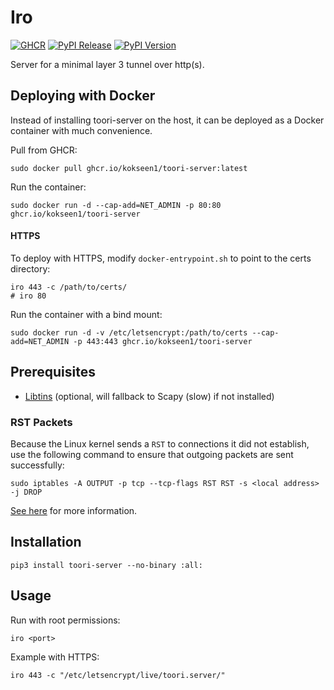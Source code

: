 # Iro 

[![GHCR](https://github.com/kokseen1/toori-server/actions/workflows/ghcr.yml/badge.svg)](https://github.com/kokseen1/toori-server/actions/workflows/ghcr.yml)
[![PyPI Release](https://github.com/kokseen1/toori-server/actions/workflows/release.yml/badge.svg)](https://github.com/kokseen1/toori-server/actions/workflows/release.yml)
[![PyPI Version](https://img.shields.io/pypi/v/toori-server.svg)](https://pypi.python.org/pypi/toori-server/)

Server for a minimal layer 3 tunnel over http(s).

## Deploying with Docker

Instead of installing toori-server on the host, it can be deployed as a Docker container with much convenience.

Pull from GHCR:

```shell
sudo docker pull ghcr.io/kokseen1/toori-server:latest
```

Run the container:

```shell
sudo docker run -d --cap-add=NET_ADMIN -p 80:80 ghcr.io/kokseen1/toori-server
```

#### HTTPS

To deploy with HTTPS, modify `docker-entrypoint.sh` to point to the certs directory:

```shell
iro 443 -c /path/to/certs/
# iro 80
```

Run the container with a bind mount:

```shell
sudo docker run -d -v /etc/letsencrypt:/path/to/certs --cap-add=NET_ADMIN -p 443:443 ghcr.io/kokseen1/toori-server
```

## Prerequisites

- [Libtins](http://libtins.github.io/download/) (optional, will fallback to Scapy (slow) if not installed)

### RST Packets

Because the Linux kernel sends a `RST` to connections it did not establish, use the following command to ensure that outgoing packets are sent successfully:

```shell
sudo iptables -A OUTPUT -p tcp --tcp-flags RST RST -s <local address> -j DROP
```

[See here](https://stackoverflow.com/questions/9058052/unwanted-rst-tcp-packet-with-scapy) for more information.

## Installation

```shell
pip3 install toori-server --no-binary :all:
```

## Usage

Run with root permissions:

```shell
iro <port>
```

Example with HTTPS:

```shell
iro 443 -c "/etc/letsencrypt/live/toori.server/"
```


